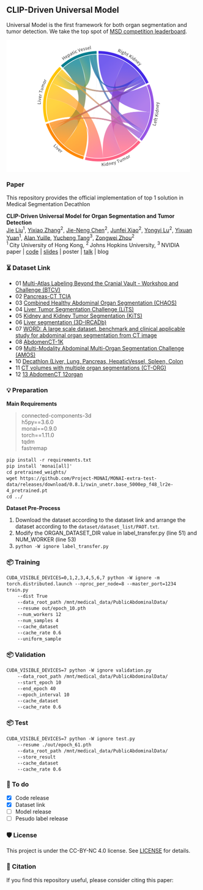 ## CLIP-Driven Universal Model
Universal Model is the first framework for both organ segmentation and tumor detection. We take the top spot of [MSD competition leaderboard](https://decathlon-10.grand-challenge.org/evaluation/challenge/leaderboard/).

<img src="teaser_fig.png" width = "480" height = "345" alt="" align=center />

### Paper
This repository provides the official implementation of top 1 solution in Medical Segmentation Decathlon

<b>CLIP-Driven Universal Model for Organ Segmentation and Tumor Detection</b> <br/>
[Jie Liu](https://ljwztc.github.io)<sup>1</sup>, [Yixiao Zhang](https://scholar.google.com/citations?user=lU3wroMAAAAJ&hl=zh-CN)<sup>2</sup>, [Jie-Neng Chen](https://scholar.google.com/citations?user=yLYj88sAAAAJ&hl=zh-CN)<sup>2</sup>,  [Junfei Xiao](https://lambert-x.github.io)<sup>2</sup>, [Yongyi Lu](https://scholar.google.com/citations?user=rIJ99V4AAAAJ&hl=zh-TW)<sup>2</sup>, [Yixuan Yuan](https://scholar.google.com.au/citations?user=Aho5Jv8AAAAJ&hl=en)<sup>1</sup>, [Alan Yuille](https://scholar.google.com/citations?user=FJ-huxgAAAAJ&hl=zh-CN), [Yucheng Tang](https://tangy5.github.io)<sup>3</sup>, [Zongwei Zhou](https://www.zongweiz.com)<sup>2</sup> <br/>
<sup>1 </sup>City University of Hong Kong,   <sup>2 </sup>Johns Hopkins University,   <sup>3 </sup>NVIDIA <br/>
paper | [code](https://github.com/ljwztc/CLIP-Driven-Universal-Model) | [slides](https://www.zongweiz.com/_files/ugd/deaea1_eb803117f2ee406fb83a253dd90cab8c.pdf) | poster | [talk](https://www.youtube.com/watch?v=bJpI9tCTsuA) | blog

### ⏳ Dataset Link
- 01 [Multi-Atlas Labeling Beyond the Cranial Vault - Workshop and Challenge (BTCV)](https://www.synapse.org/#!Synapse:syn3193805/wiki/217789)
- 02 [Pancreas-CT TCIA](https://wiki.cancerimagingarchive.net/display/Public/Pancreas-CT)
- 03 [Combined Healthy Abdominal Organ Segmentation (CHAOS)](https://chaos.grand-challenge.org/Combined_Healthy_Abdominal_Organ_Segmentation/)
- 04 [Liver Tumor Segmentation Challenge (LiTS)](https://competitions.codalab.org/competitions/17094#learn_the_details)
- 05 [Kidney and Kidney Tumor Segmentation (KiTS)](https://kits21.kits-challenge.org/participate#download-block)
- 06 [Liver segmentation (3D-IRCADb)](https://www.ircad.fr/research/data-sets/liver-segmentation-3d-ircadb-01/)
- 07 [WORD: A large scale dataset, benchmark and clinical applicable study for abdominal organ segmentation from CT image](https://github.com/HiLab-git/WORD)
- 08 [AbdomenCT-1K](https://github.com/JunMa11/AbdomenCT-1K)
- 09 [Multi-Modality Abdominal Multi-Organ Segmentation Challenge (AMOS)](https://amos22.grand-challenge.org)
- 10 [Decathlon (Liver, Lung, Pancreas, HepaticVessel, Spleen, Colon](https://drive.google.com/drive/folders/1HqEgzS8BV2c7xYNrZdEAnrHk7osJJ--2)
- 11 [CT volumes with multiple organ segmentations (CT-ORG)](https://wiki.cancerimagingarchive.net/pages/viewpage.action?pageId=61080890)
- 12 [13 AbdomenCT 12organ](https://github.com/JunMa11/AbdomenCT-1K)

### 💡 Preparation
**Main Requirements**  
> connected-components-3d  
> h5py==3.6.0  
> monai==0.9.0  
> torch==1.11.0  
> tqdm  
> fastremap  

```
pip install -r requirements.txt
pip install 'monai[all]'
cd pretrained_weights/
wget https://github.com/Project-MONAI/MONAI-extra-test-data/releases/download/0.8.1/swin_unetr.base_5000ep_f48_lr2e-4_pretrained.pt
cd ../
```

**Dataset Pre-Process**  
1. Download the dataset according to the dataset link and arrange the dataset according to the `dataset/dataset_list/PAOT.txt`.  
2. Modify the ORGAN_DATASET_DIR value in label_transfer.py (line 51) and NUM_WORKER (line 53)  
3. `python -W ignore label_transfer.py`


### 📦 Training
```
CUDA_VISIBLE_DEVICES=0,1,2,3,4,5,6,7 python -W ignore -m torch.distributed.launch --nproc_per_node=8 --master_port=1234 train.py 
    --dist True 
    --data_root_path /mnt/medical_data/PublicAbdominalData/ 
    --resume out/epoch_10.pth 
    --num_workers 12 
    --num_samples 4 
    --cache_dataset 
    --cache_rate 0.6 
    --uniform_sample
```
### 📦 Validation
```
CUDA_VISIBLE_DEVICES=7 python -W ignore validation.py 
    --data_root_path /mnt/medical_data/PublicAbdominalData/ 
    --start_epoch 10 
    --end_epoch 40 
    --epoch_interval 10 
    --cache_dataset 
    --cache_rate 0.6
```
### 📦 Test
```
CUDA_VISIBLE_DEVICES=7 python -W ignore test.py 
    --resume ./out/epoch_61.pth 
    --data_root_path /mnt/medical_data/PublicAbdominalData/ 
    --store_result 
    --cache_dataset 
    --cache_rate 0.6
```

### 📒 To do
- [x] Code release
- [x] Dataset link
- [ ] Model release
- [ ] Pesudo label release

### 🛡️ License

This project is under the CC-BY-NC 4.0 license. See [LICENSE](LICENSE) for details.

### 📝 Citation

If you find this repository useful, please consider citing this paper:

